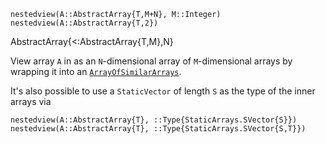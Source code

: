 ```
nestedview(A::AbstractArray{T,M+N}, M::Integer)
nestedview(A::AbstractArray{T,2})
```

AbstractArray{<:AbstractArray{T,M},N}

View array `A` in as an `N`-dimensional array of `M`-dimensional arrays by wrapping it into an [`ArrayOfSimilarArrays`](@ref).

It's also possible to use a `StaticVector` of length `S` as the type of the inner arrays via

```
nestedview(A::AbstractArray{T}, ::Type{StaticArrays.SVector{S}})
nestedview(A::AbstractArray{T}, ::Type{StaticArrays.SVector{S,T}})
```
